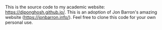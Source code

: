 This is the source code to my academic website: https://diponghosh.github.io/. This is an adoption of Jon Barron's amazing website (https://jonbarron.info/). Feel free to clone this code for your own personal use.
